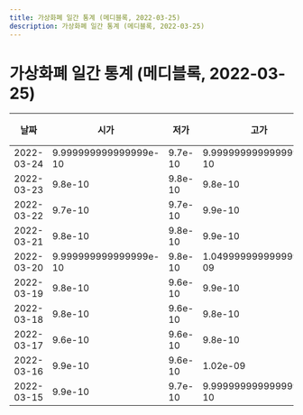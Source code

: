 ```yaml
---
title: 가상화폐 일간 통계 (메디블록, 2022-03-25)
description: 가상화폐 일간 통계 (메디블록, 2022-03-25)
---
```


가상화폐 일간 통계 (메디블록, 2022-03-25)
===

|날짜|시가|저가|고가|종가|비고|
|--|--|--|--|--|--|
|2022-03-24|9.999999999999999e-10|9.7e-10|9.999999999999999e-10|9.9e-10|    |
|2022-03-23|9.8e-10|9.8e-10|9.8e-10|9.8e-10|    |
|2022-03-22|9.7e-10|9.7e-10|9.9e-10|9.8e-10|    |
|2022-03-21|9.8e-10|9.8e-10|9.9e-10|9.9e-10|    |
|2022-03-20|9.999999999999999e-10|9.8e-10|1.0499999999999999e-09|9.8e-10|    |
|2022-03-19|9.8e-10|9.6e-10|9.9e-10|9.6e-10|    |
|2022-03-18|9.8e-10|9.6e-10|9.8e-10|9.6e-10|    |
|2022-03-17|9.6e-10|9.6e-10|9.8e-10|9.7e-10|    |
|2022-03-16|9.9e-10|9.6e-10|1.02e-09|9.6e-10|    |
|2022-03-15|9.9e-10|9.7e-10|9.999999999999999e-10|9.7e-10|    |
